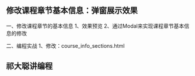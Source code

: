 
## 修改课程章节基本信息：弹窗展示效果

一、修改课程章节的基本信息
    1、效果预览
    2、通过Modal来实现课程章节基本信息的修改
    
二、编程实战
    1、修改：course_info_sections.html
    
## 祁大聪讲编程

